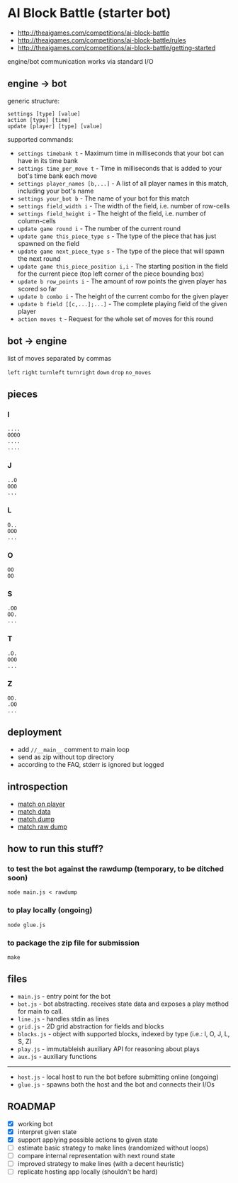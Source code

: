 # AI Block Battle (starter bot)

* <http://theaigames.com/competitions/ai-block-battle>
* <http://theaigames.com/competitions/ai-block-battle/rules>
* <http://theaigames.com/competitions/ai-block-battle/getting-started>


engine/bot communication works via standard I/O


## engine -> bot

generic structure:

`settings [type] [value]`  
`action [type] [time]`  
`update [player] [type] [value]`

supported commands:

* `settings timebank t` -	Maximum time in milliseconds that your bot can have in its time bank
* `settings time_per_move t` -	Time in milliseconds that is added to your bot's time bank each move
* `settings player_names [b,...]` -	A list of all player names in this match, including your bot's name
* `settings your_bot b` -	The name of your bot for this match
* `settings field_width i` -	The width of the field, i.e. number of row-cells
* `settings field_height i` -	The height of the field, i.e. number of column-cells
* `update game round i` -	The number of the current round
* `update game this_piece_type s` -	The type of the piece that has just spawned on the field
* `update game next_piece_type s` -	The type of the piece that will spawn the next round
* `update game this_piece_position i,i` -	The starting position in the field for the current piece (top left corner of the piece bounding box)
* `update b row_points i` -	The amount of row points the given player has scored so far
* `update b combo i` -	The height of the current combo for the given player
* `update b field [[c,...];...]` -	The complete playing field of the given player
* `action moves t` - Request for the whole set of moves for this round



## bot -> engine

list of moves separated by commas

`left`
`right`
`turnleft`
`turnright`
`down`
`drop`
`no_moves`


## pieces

### I

```
....
OOOO
....
....
```

### J

```
..O
OOO
...
```

### L


```
O..
OOO
...
```

### O

```
OO
OO
```

### S

```
.OO
OO.
...
```

### T

```
.O.
OOO
...
```

### Z

```
OO.
.OO
...
```

## deployment

* add `//__main__` comment to main loop
* send as zip without top directory
* according to the FAQ, stderr is ignored but logged


## introspection

* [match on player](http://theaigames.com/competitions/ai-block-battle/games/55b6d0801c687b361d5ba3ff)
* [match data](http://theaigames.com/competitions/ai-block-battle/games/55b6d0801c687b361d5ba3ff/data)
* [match dump](http://theaigames.com/competitions/ai-block-battle/games/55b6d0801c687b361d5ba3ff/dump)
* [match raw dump](http://theaigames.com/competitions/ai-block-battle/games/55b6d0801c687b361d5ba3ff/rawdump)



## how to run this stuff?

### to test the bot against the rawdump (temporary, to be ditched soon)

    node main.js < rawdump
    
    
### to play locally (ongoing)

    node glue.js


### to package the zip file for submission

    make



## files

* `main.js`   - entry point for the bot
* `bot.js`    - bot abstracting. receives state data and exposes a play method for main to call.
* `line.js`   - handles stdin as lines
* `grid.js`   - 2D grid abstraction for fields and blocks
* `blocks.js` - object with supported blocks, indexed by type (i.e.: I, O, J, L, S, Z)
* `play.js`   - immutableish auxiliary API for reasoning about plays 
* `aux.js`    - auxiliary functions

----

* `host.js`   - local host to run the bot before submitting online (ongoing)
* `glue.js`   - spawns both the host and the bot and connects their I/Os



## ROADMAP

* [x] working bot
* [x] interpret given state
* [x] support applying possible actions to given state
* [ ] estimate basic strategy to make lines (randomized without loops)
* [ ] compare internal representation with next round state
* [ ] improved strategy to make lines (with a decent heuristic)
* [ ] replicate hosting app locally (shouldn't be hard)

